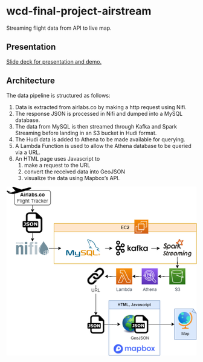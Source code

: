 # wcd-final-project-airstream
Streaming flight data from API to live map.

## Presentation
[Slide deck for presentation and demo. ](https://docs.google.com/presentation/d/1AVGM9dwIbtKg4ybZAlIq1ZFDem3R83pShw5UX-ix6OE/edit?usp=sharing)

## Architecture
The data pipeline is structured as follows:
1. Data is extracted from airlabs.co by making a http request using Nifi.
2. The response JSON is processed in Nifi and dumped into a MySQL database.
3. The data from MySQL is then streamed through Kafka and Spark Streaming before landing in an S3 bucket in Hudi format.
4. The Hudi data is added to Athena to be made available for querying.
5. A Lambda Function is used to allow the Athena database to be queried via a URL.
6. An HTML page uses Javascript to
    1. make a request to the URL
    2. convert the received data into GeoJSON
    3. visualize the data using Mapbox’s API.

![Project Architecture](./doc/WCD_finalProject_architecture.png)
